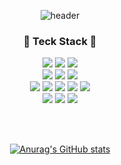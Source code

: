 <div align=center>

![header](https://capsule-render.vercel.app/api?type=waving&color=gradient&height=280&section=header&text=Seulgi%20Lee&fontSize=90)

</div>

<h3 align=center>🥕 Teck Stack 🥕</h3>
<div align=center>
  <img src="https://img.shields.io/badge/python-3776AB?style=for-square&logo=python&logoColor=white">
  <img src="https://img.shields.io/badge/java-007396?style=for-square&logo=java&logoColor=white"> 
  <img src="https://img.shields.io/badge/Kotlin-0095D5?style=flat-square&logo=Kotlin&logoColor=white"/>
  <br/>
  <img src="https://img.shields.io/badge/django-092E20?style=for-square&logo=django&logoColor=white">
  <img src="https://img.shields.io/badge/node.js-339933?style=for-square&logo=Node.js&logoColor=white">
  <img src="https://img.shields.io/badge/express-000000?style=for-square&logo=express&logoColor=white">
  <br/>
  <img src="https://img.shields.io/badge/html5-E34F26?style=for-square&logo=html5&logoColor=white"> 
  <img src="https://img.shields.io/badge/css-1572B6?style=for-square&logo=css3&logoColor=white"> 
  <img src="https://img.shields.io/badge/javascript-F7DF1E?style=for-square&logo=javascript&logoColor=black"> 
  <img src="https://img.shields.io/badge/react-61DAFB?style=for-square&logo=react&logoColor=black"> 
  <img src="https://img.shields.io/badge/typescript-2F73BF?style=for-square&logo=typescript&logoColor=white">
  <br/>
  <img src="https://img.shields.io/badge/mysql-4479A1?style=for-square&logo=mysql&logoColor=white"> 
  <img src="https://img.shields.io/badge/mongoDB-47A248?style=for-square&logo=MongoDB&logoColor=white">
  <img src="https://img.shields.io/badge/firebase-FFCA28?style=for-square&logo=firebase&logoColor=white">
</div>

<br/><br/>
<div align=center>

[![Anurag's GitHub stats](https://github-readme-stats.vercel.app/api?username=Seulg2027&show_icons=truet)](https://github.com/Seulg2027/github-readme-stats)  

</div>
